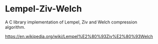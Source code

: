 ﻿# Lempel-Ziv-Welch
 
 A C library implementation of Lempel, Ziv and Welch compression algorithm.

https://en.wikipedia.org/wiki/Lempel%E2%80%93Ziv%E2%80%93Welch
